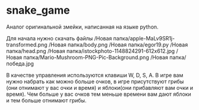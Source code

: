 # snake_game
Аналог оригинальной змейки, написанная на языке python.

Для начала нужно скачать файлы 
/Новая папка/apple-MaLv9SR1j-transformed.png
/Новая папка/body.png
/Новая папка/egor19.py
/Новая папка/head.png
/Новая папка/istockphoto-1148824291-612x612.jpg
/Новая папка/Mario-Mushroom-PNG-Pic-Background.png
/Новая папка/победа.jpg

В качестве управления используются клавиши W, D, S, A.
В игре вам нужно набрать как можно больше очков, в игре присутствуют грибы (они отнимают у вас очки и время) и яблоки(они прибавляют вам очки и время).
Чем больше у вас очков тем меньше времени вам дают яблоки и тем больше отнимают грибы.
